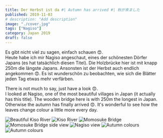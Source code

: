 ```yaml
---
title: Der Herbst ist da #| Autumn has arrived #| 秋が来ました
published: 2019-11-03
# description: "Add description"
image: "./cover.jpg"
tags: ["Nagiso"]
category: Japan 2019
draft: false
---
```


Es gibt nicht viel zu sagen, einfach schauen 😍.  
Heute habe ich mir Nagiso angeschaut, eines der schönesten Dörfer Japans (es hat tatsächlich diesen Titel). Die Holzbrücke hier ist mit knapp 250m die längste 
Japans. Ansonsten ist der Herbst auch endlich angekommen 😍. Es ist wunderschön zu beobachten, wie sich die Blätter jeden Tag etwas mehr verfärben.

There is not much to say, just have a look 😍.  
I looked at Nagiso, one of the most beautiful villages in Japan (it actually has this title). The wooden bridge here is with 250m the longest in Japan. 
Otherwise the autumn has finally arrived 😍. It's wonderful to see how the leaves change colour a little more every day.

![Beautiful Kiso River](./river_two.jpg)
![Kiso River](./river.jpg)
![Momosuke Bridge](./bridge.jpg)
![Momosuke Bridge side view](./bridge_two.jpg)
![Nagiso view](./landscape.jpg)
![Autumn colours](./autumn_colors.jpg)
![Autumn colours](./autumn_colors_third.jpg)
